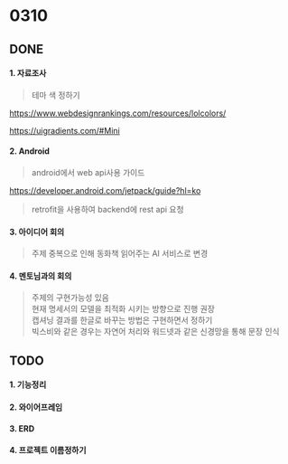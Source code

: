 # 0310

## DONE

#### 1. 자료조사

> 테마 색 정하기

https://www.webdesignrankings.com/resources/lolcolors/

https://uigradients.com/#Mini


#### 2. Android

> android에서 web api사용 가이드

https://developer.android.com/jetpack/guide?hl=ko

> retrofit을 사용하여 backend에 rest api 요청

#### 3. 아이디어 회의

> 주제 중복으로 인해 동화책 읽어주는 AI 서비스로 변경


#### 4. 멘토님과의 회의

> 주제의 구현가능성 있음 <br/> 현재 명세서의 모델을 최적화 시키는 방향으로 진행 권장 <br/> 캡셔닝 결과를 한글로 바꾸는 방법은 구현하면서 정하기 <br/> 빅스비와 같은 경우는 자연어 처리와 워드넷과 같은 신경망을 통해 문장 인식



## TODO

#### 1. 기능정리

#### 2. 와이어프레임

#### 3. ERD

#### 4. 프로젝트 이름정하기






